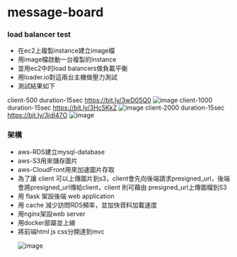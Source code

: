# message-board

<h3>load balancer test</h3>
<ul>
  <li>在ec2上複製instance建立image檔</li>
  <li>用image檔啟動一台複製的instance</li>
  <li>並用ec2中的load balancers做負載平衡</li>
  <li>用loader.io對這兩台主機做壓力測試</li>
  <li>測試結果如下</li>
</ul>

client-500 duration-15sec  https://bit.ly/3wD05Q0
![image](https://user-images.githubusercontent.com/101098094/215283445-c0ba58fd-900f-4df8-961c-b277839be876.png)
client-1000 duration-15sec https://bit.ly/3Hc5KkZ
![image](https://user-images.githubusercontent.com/101098094/215283472-0431e95e-8c40-46d0-a1b5-7feeef047680.png)
client-2000 duration-15sec https://bit.ly/3jdI47O
![image](https://user-images.githubusercontent.com/101098094/215283484-fcb5ef19-4baa-4bba-9a8a-c5b70e7e0226.png)

<h3>架構</h3>
<ul>
  <li>aws-RDS建立mysql-database</li>
  <li>aws-S3用來儲存圖片</li>
  <li>aws-CloudFront用來加速圖片存取</li>
  <li>為了讓 client 可以上傳圖片到s3，client會先向後端請求presigned_url，後端會將presigned_url傳給client，client 則可藉由 presigned_url上傳圖檔到S3</li>
  <li>用 flask 架設後端 web application</li>
  <li>用 cache 減少訪問RDS頻率，並加快資料加載速度</li>
  <li>用nginx架設web server</li>
  <li>用docker部屬並上線</li>
  <li>將前端html js css分開達到mvc</li>
  
  ![image](https://user-images.githubusercontent.com/101098094/215284454-1bad88f6-956c-4e18-bf9e-06fc247f5fa7.png)

</ul>

